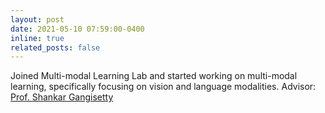 ```yaml
---
layout: post
date: 2021-05-10 07:59:00-0400
inline: true
related_posts: false
---
```


Joined Multi-modal Learning Lab and started working on multi-modal learning, specifically focusing on vision and language modalities.
Advisor: <a href="https://sites.google.com/site/shankarsetty/home">Prof. Shankar Gangisetty</a>